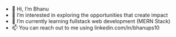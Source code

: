 - 👋 Hi, I’m Bhanu
- 👀 I’m interested in exploring the opportunities that create impact
- 🌱 I’m currently learning fullstack web development (MERN Stack)
- 📫 You can reach out to me using linkedin.com/in/bhanups10

<!---
bhanups10/bhanups10 is a ✨ special ✨ repository because its `README.md` (this file) appears on your GitHub profile.
You can click the Preview link to take a look at your changes.

- 💞️ I’m looking to collaborate on ...
--->
